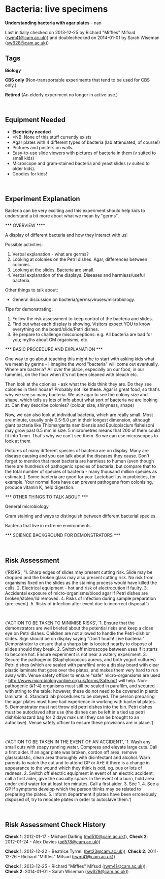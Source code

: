 # Bacteria: live specimens

**Understanding bacteria with agar plates** - nan

Last initially checked on 2013-12-25 by Richard "Miffles" Mifsud (rwm41@cam.ac.uk)) and doublechecked on 2014-01-01 by Sarah Wiseman (sw628@cam.ac.uk))

## Tags
<!--- Start Tags (DO NOT REMOVE THIS COMMENT) --->

**Biology**

**CBS only** (Non-transportable experiments that tend to be used for CBS only.)

**Retired** (An elderly experiment no longer in active use.)
<!--- End Tags (DO NOT REMOVE THIS COMMENT) --->

<br/>

## Equipment Needed 
- **Electricity needed**
- *NB: None of this stuff currently exists
- Agar plates with 4 different types of bacteria (lab attenuated, of course!)
- Pictures and posters on walls.
- Easy-to-use slide viewers with pictures of bacteria in them (v suited to small kids)
- Microscope and gram-stained bacteria and yeast slides (v suited to older kids).
- Goodies for kids!

<br/>

## Experiment Explanation 

Bacteria can be very exciting and this experiment should help kids to understand a bit more about what we mean by "germs".


*** OVERVIEW ****

A display of different bacteria and how they interact with us!

Possible activities:
1. Verbal explanation - what are germs?
1. Looking at colonies on the Petri dishes. Agar, differences between colonies.
2. Looking at the slides. Bacteria are small.
3. Verbal explanation of the displays. Diseases and harmless/useful bacteria.

Other things to talk about:
- General discussion on bacteria/germs/viruses/microbiology.

Tips for demonstrating:
1. Follow the risk assessment to keep control of the bacteria and slides.
2. Find out what each display is showing. Visitors expect YOU to know everything on the board/slide/Petri dishes.
3. Be prepare to challenge misconceptions: e.g. All bacteria are bad for you; myths about GM organisms, etc.


*** BASIC PROCEDURE AND EXPLANATION ***

One way to go about teaching this might be to start with asking kids what we mean by germs - I imagine the word "bacteria" will come out eventually. Where are bacteria? All over the place, especially on our food, in our tummies, on the floor when it's not been cleaned with bleach etc. 

Then look at the colonies - ask what the kids think they are. Do they see colonies in their house? Probably not like these. Agar is great food, so that's why we see so many bacteria. We use agar to see the colony size and shape, which tells us lots of info about what sort of bacteria we are looking at. Can they describe colonies? (colour, size, shinyness, shape)

Now, we can also look at individual bacteria, which are really small. Most are minute, usually only 0.5-5.0 μm in their longest dimension, although giant bacteria like Thiomargarita namibiensis and Epulopiscium fishelsoni may grow past 0.5 mm in size. 5 micrometres means that 200 of them could fit into 1 mm. That's why we can't see them. So we can use microscopes to look at them.

Pictures of many different species of bacteria are on display. Many are disease causing and you can talk about the diseases they cause. Don't forget to mention that most bacteria are harmless to human (even though there are hundreds of pathogenic species of bacteria, but compare that to the total number of species of bacteria - many thousand million species as estimate.). Some bacteria are good for you: Lactobacillus in probiotics, for example. Your normal flora have can prevent pathogens from colonising, produce vitamin K, help digestion.


*** OTHER THINGS TO TALK ABOUT ***

General microbiology.

Gram staining and ways to distinguish between different bacterial species.

Bacteria that live in extreme environments.

*** SCIENCE BACKGROUND FOR DEMONSTRATORS ***

<br/>

## Risk Assessment

('RISKS', '1.  Sharp edges of slides may present cutting risk.  Slide may be dropped and the broken glass may also present cutting risk.  No risk from organisms fixed on the slides as the staining process would have killed the cells.  2. Electrical equipment - hot and risk of electrocution if faulty.  3. Accidental exposure of micro-organisms/blood agar if Petri dishes are broken/stolen/lid removed.  4. Risks of infection during sample preparation (pre-event).  5. Risks of infection after event due to incorrect disposal.')

<br/>

('ACTION TO BE TAKEN TO MINIMISE RISKS', '1.  Ensure that the demonstrators are well briefed about the potential risks and keep a close eye on Petri dishes.  Children are not allowed to handle the Petri-dish or slides.  Sign should be on display saying "Don\'t touch! Live bacteria."  Demonstrator to ensure that a sharps bin is located nearby to dispose of slides should they break.  2.  Switch off microscope between uses if it starts to become hot. Ensure experiment is not near a watery experiment.  3. Secure the pathogenic (Staphylococcus aureus, and both yogurt cultures) Petri dishes (which are sealed with parafilm) onto a display board with clear plastic laminate that goes over the plates, and makes them very hard to run away with.  Venue safety officer to ensure "safe" micro-organsisms are used - http://www.microbiologyonline.org.uk/forms/Safe.pdf will help.  Non-pathogenic (#1-4) organisms must still be sealed in parafilm, and secured with string to the table; however, these do not need to be covered in plastic laminate.  4. Standard lab procedures to be obeyed.  The person preparing the agar plates must have had experience in working with bacterial plates.  5. Demonstrator must not throw old petri dishes into the bin.  Petri dishes must be autoclaved after use (the dishes can be left in a tied up petri dish/biohazard bag for 2 days max until they can be brought to an autoclave).  Venue safety officer to ensure these provisions are in place.')

<br/>

('ACTION TO BE TAKEN IN THE EVENT OF AN ACCIDENT', '1. Wash any small cuts with soapy running water.  Compress and elevate large cuts.  Call a first aider.  If an agar plate was broken, cordon off area, remove glass/plastic, clean area thoroughly with disinfectant and alcohol.  Warn parents to watch the cut and to attend GP or A+E if there is a change in appearance to the wound which they think is odd, eg. pus or lots of redness.  2. Switch off electric equipment in event of an electric accident, call a first aider, give the casualty space.  In the event of a burn, hold area under cold water for at least ten minutes.  Call a first aider.  3. See 1.  4. See a GP if symptoms develop which the person thinks may be related to preparing the plates.  5. Inform department if plates have been erroneously disposed of, try to relocate plates in order to autoclave them.')

<br/>

## Risk Assessment Check History 

**Check 1**: 2012-01-17 - Michael Darling (md510@cam.ac.uk)), **Check 2**: 2012-01-24 - Alex Davies (ad578@cam.ac.uk))

**Check 1**: 2012-12-22 - Beatrice Tyrrell (bet23@cam.ac.uk)), **Check 2**: 2011-12-26 - Richard "Miffles" Mifsud (rwm41@cam.ac.uk))

**Check 1**: 2013-12-25 - Richard "Miffles" Mifsud (rwm41@cam.ac.uk)), **Check 2**: 2014-01-01 - Sarah Wiseman (sw628@cam.ac.uk))